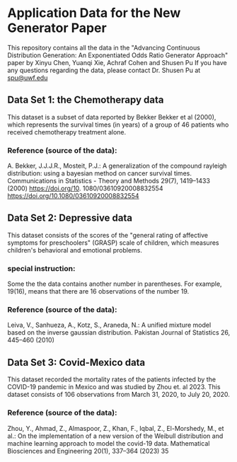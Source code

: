 # Application Data for the New Generator Paper
This repository contains all the data in the "Advancing Continuous Distribution Generation: An Exponentiated Odds Ratio Generator Approach" paper by Xinyu Chen, Yuanqi Xie, Achraf Cohen and Shusen Pu
If you have any questions regarding the data, please contact Dr. Shusen Pu at spu@uwf.edu

## Data Set 1: the Chemotherapy data

This dataset is a subset of data reported by Bekker Bekker et al (2000), which represents the survival times (in years) of a group of 46 patients who received chemotherapy treatment alone. 

### Reference (source of the data):
A. Bekker, J.J.J.R., Mosteit, P.J.: A generalization of the compound rayleigh
distribution: using a bayesian method on cancer survival times. Communications
in Statistics - Theory and Methods 29(7), 1419–1433 (2000) https://doi.org/10.
1080/03610920008832554 https://doi.org/10.1080/03610920008832554



## Data Set 2: Depressive data

This dataset consists of the scores of the "general rating of affective symptoms for preschoolers" (GRASP) scale of children, which measures children's behavioral and emotional problems.

### special instruction:
Some the the data contains another number in parentheses. For example, 19(16), means that there are 16 observations of the number 19.

### Reference (source of the data):
Leiva, V., Sanhueza, A., Kotz, S., Araneda, N.: A unified mixture model based
on the inverse gaussian distribution. Pakistan Journal of Statistics 26, 445–460
(2010)


## Data Set 3: Covid-Mexico data

This dataset recorded the mortality rates of the patients infected by the COVID-19 pandemic in Mexico and was studied by Zhou et. al 2023. This dataset consists of 106 observations from March 31, 2020, to July 20, 2020.


### Reference (source of the data):
Zhou, Y., Ahmad, Z., Almaspoor, Z., Khan, F., Iqbal, Z., El-Morshedy, M., et al.:
On the implementation of a new version of the Weibull distribution and machine
learning approach to model the covid-19 data. Mathematical Biosciences and
Engineering 20(1), 337–364 (2023)
35
